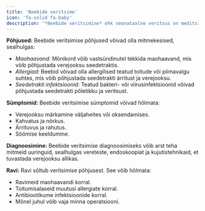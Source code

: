 ```yaml
---
title: 'Beebide veritsime'
icon: 'fa-solid fa-baby'
description: '*Beebide veritsimine* ehk neonataalne veritsus on meditsiiniline seisund, kus vastsündinud beebi eritab verd seedekanalist või seedetraktist. See võib olla murettekitav sümptom, mis vajab kiiret meditsiinilist hindamist ja ravi. Selles aruandes uurime beebe veritsimise põhjuseid, sümptomeid, diagnoosimist ning ravi võimalusi.'
---
```



**Põhjused:**
Beebide veritsimise põhjused võivad olla mitmekesised, sealhulgas:
- *Maohaavand:* Mõnikord võib vastsündinutel tekkida maohaavand, mis võib põhjustada verejooksu seedetraktis.
- *Allergiad:* Beebid võivad olla allergilised teatud toitude või piimavalgu suhtes, mis võib põhjustada seedetrakti ärritust ja verejooksu.
- *Seedetrakti infektsioonid:* Teatud bakteri- või viirusinfektsioonid võivad põhjustada seedetrakti põletikku ja veritsust.

**Sümptomid:**
Beebide veritsimise sümptomid võivad hõlmata:
- Verejooksu märkamine väljaheites või oksendamises.
- Kahvatus ja nõrkus.
- Ärrituvus ja rahutus.
- Söömise keeldumine.

**Diagnoosimine:**
Beebide veritsimise diagnoosimiseks võib arst teha mitmeid uuringuid, sealhulgas vereteste, endoskoopiat ja kujutistehnikaid, et tuvastada verejooksu allikas.

**Ravi:**
Ravi sõltub veritsimise põhjusest. See võib hõlmata:
- Ravimeid maohaavandi korral.
- Toitumisalaseid muutusi allergiate korral.
- Antibiootikume infektsioonide korral.
- Mõnel juhul võib vaja minna operatsiooni.
